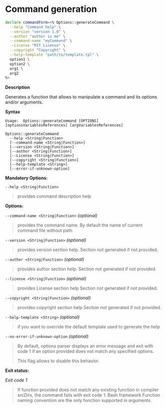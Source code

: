 # Command generation

```bash
declare commandForm=<% Options::generateCommand \
  --help "Command help" \
  --version "version 1.0" \
  --author "author is me" \
  --command-name "myCommand" \
  --License "MIT License" \
  --copyright "Copyright" \
  --help-template "path/to/template.tpl" \
  option1 \
  option2 \
  arg1 \
  arg2
%>
```

**Description**

Generates a function that allows to manipulate a command and its options and/or
arguments.

**Syntax**

```text
Usage:  Options::generateCommand [OPTIONS]
[optionsVariablesReferences] [argVariablesReferences]

Options::generateCommand
  --help <String|Function>
  [--command-name <String|Function>]
  [--version <String|Function>]
  [--author <String|Function>]
  [--License <String|Function>]
  [--copyright <String|Function>]
  [--help-template <String>]
  [--error-if-unknown-option]
```

**Mandatory Options:**

`--help <String|Function>`

> provides command description help

**Options:**

`--command-name <String|Function>` _(optional)_

> provides the command name. By default the name of current command file without
> path

`--version <String|Function>` _(optional)_

> provides version section help. Section not generated if not provided.

`--author <String|Function>` _(optional)_

> provides author section help. Section not generated if not provided.

`--license <String|Function>` _(optional)_

> provides License section help Section not generated if not provided.

`--copyright <String|Function>` _(optional)_

> provides copyright section help Section not generated if not provided.

`--help-template <String>` _(optional)_

> if you want to override the default template used to generate the help

`--no-error-if-unknown-option` _(optional)_

> By default, options parser displays an error message and exit with code 1 if
> an option provided does not match any specified options.
>
> This flag allows to disable this behavior.

**Exit status:**

_Exit code 1_

> If function provided does not match any existing function in compiler srcDirs,
> the command fails with exit code 1. Bash framework Function naming convention
> are the only function supported in arguments.
